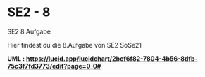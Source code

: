 # SE2 - 8
 SE2 8.Aufgabe

Hier findest du die 8.Aufgabe von SE2 SoSe21
<br>
<p>
 
<b> UML <b>:
https://lucid.app/lucidchart/2bcf6f82-7804-4b56-8dfb-75c3f7fd3773/edit?page=0_0#
<p>
